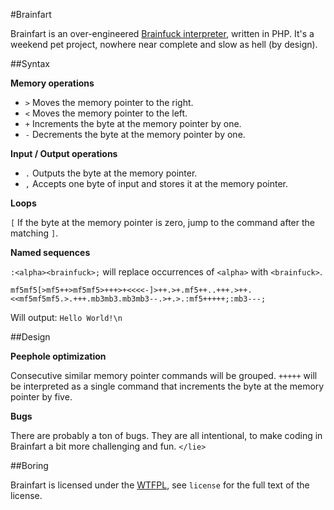 #Brainfart

Brainfart is an over-engineered [Brainfuck interpreter](http://esolangs.org/wiki/Brainfuck), written in PHP. It's a weekend pet project, nowhere near complete and slow as hell (by design).

##Syntax

**Memory operations**

- `>` Moves the memory pointer to the right.
- `<` Moves the memory pointer to the left.
- `+` Increments the byte at the memory pointer by one.
- `-` Decrements the byte at the memory pointer by one.

**Input / Output operations**

- `.` Outputs the byte at the memory pointer.
- `,` Accepts one byte of input and stores it at the memory pointer.

**Loops**

`[` If the byte at the memory pointer is zero, jump to the command after the matching `]`.

**Named sequences**

`:<alpha><brainfuck>;` will replace occurrences of `<alpha>` with `<brainfuck>`. 

    mf5mf5[>mf5++>mf5mf5>+++>+<<<<-]>++.>+.mf5++..+++.>++.<<mf5mf5mf5.>.+++.mb3mb3.mb3mb3--.>+.>.:mf5+++++;:mb3---; 

Will output: `Hello World!\n`

##Design

**Peephole optimization** 

Consecutive similar memory pointer commands will be grouped. `+++++` will be interpreted as a single command that increments the byte at the memory pointer by five.    

**Bugs**

There are probably a ton of bugs. They are all intentional, to make coding in Brainfart a bit more challenging and fun. `</lie>`

##Boring

Brainfart is licensed under the [WTFPL](http://www.wtfpl.net/), see `license` for the full text of the license.

